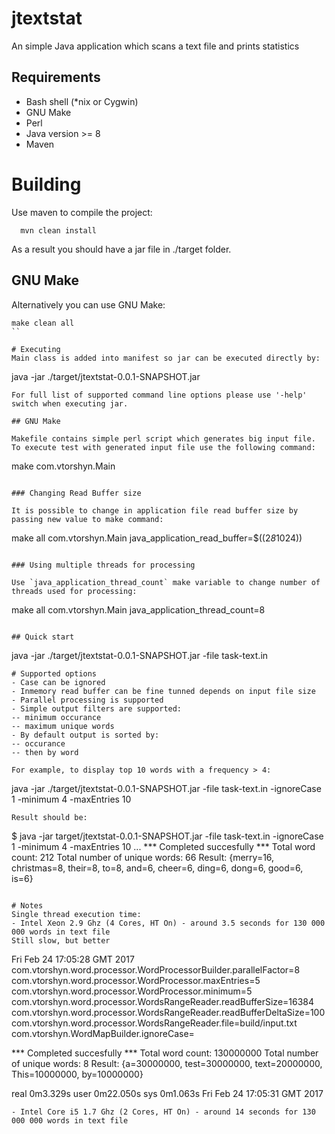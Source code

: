 # jtextstat
An simple Java application which scans a text file and prints statistics

## Requirements
- Bash shell (*nix or Cygwin)
- GNU Make
- Perl
- Java version >= 8
- Maven

# Building
Use maven to compile the project:
```
  mvn clean install
```
As a result you should have a jar file in ./target folder.

## GNU Make

Alternatively you can use GNU Make:

```
make clean all
``

# Executing
Main class is added into manifest so jar can be executed directly by:
```
  java -jar ./target/jtextstat-0.0.1-SNAPSHOT.jar <application options>
```
For full list of supported command line options please use '-help' switch when executing jar. 

## GNU Make

Makefile contains simple perl script which generates big input file. To execute test with generated input file use the following command:
```
make com.vtorshyn.Main
```

### Changing Read Buffer size 

It is possible to change in application file read buffer size by passing new value to make command:
```
make all com.vtorshyn.Main java_application_read_buffer=$((2*8*1024))
```

### Using multiple threads for processing

Use `java_application_thread_count` make variable to change number of threads used for processing:
```
make all com.vtorshyn.Main java_application_thread_count=8
```

## Quick start
```
  java -jar ./target/jtextstat-0.0.1-SNAPSHOT.jar -file task-text.in
```
# Supported options
- Case can be ignored 
- Inmemory read buffer can be fine tunned depends on input file size
- Parallel processing is supported
- Simple output filters are supported:
-- minimum occurance
-- maximum unique words
- By default output is sorted by:
-- occurance
-- then by word

For example, to display top 10 words with a frequency > 4:
```
  java -jar ./target/jtextstat-0.0.1-SNAPSHOT.jar -file task-text.in -ignoreCase 1 -minimum 4 -maxEntries 10
```
Result should be:
```
$ java -jar target/jtextstat-0.0.1-SNAPSHOT.jar -file task-text.in -ignoreCase 1 -minimum 4 -maxEntries 10
...
*** Completed succesfully ***
Total word count: 212
Total number of unique words: 66
Result: {merry=16, christmas=8, their=8, to=8, and=6, cheer=6, ding=6, dong=6, good=6, is=6}
```

# Notes
Single thread execution time:
- Intel Xeon 2.9 Ghz (4 Cores, HT On) - around 3.5 seconds for 130 000 000 words in text file
Still slow, but better
```
Fri Feb 24 17:05:28 GMT 2017
com.vtorshyn.word.processor.WordProcessorBuilder.parallelFactor=8
com.vtorshyn.word.processor.WordProcessor.maxEntries=5
com.vtorshyn.word.processor.WordProcessor.minimum=5
com.vtorshyn.word.processor.WordsRangeReader.readBufferSize=16384
com.vtorshyn.word.processor.WordsRangeReader.readBufferDeltaSize=100
com.vtorshyn.word.processor.WordsRangeReader.file=build/input.txt
com.vtorshyn.WordMapBuilder.ignoreCase=

*** Completed succesfully ***
Total word count: 130000000
Total number of unique words: 8
Result: {a=30000000, test=30000000, text=20000000, This=10000000, by=10000000}

real	0m3.329s
user	0m22.050s
sys	0m1.063s
Fri Feb 24 17:05:31 GMT 2017
```
- Intel Core i5 1.7 Ghz (2 Cores, HT On) - around 14 seconds for 130 000 000 words in text file

